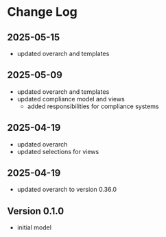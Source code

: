 # Change Log

## 2025-05-15
* updated overarch and templates

## 2025-05-09
* updated overarch and templates
* updated compliance model and views
  * added responsibilities for compliance systems

## 2025-04-19
* updated overarch
* updated selections for views

## 2025-04-19
* updated overarch to version 0.36.0

## Version 0.1.0
* initial model
